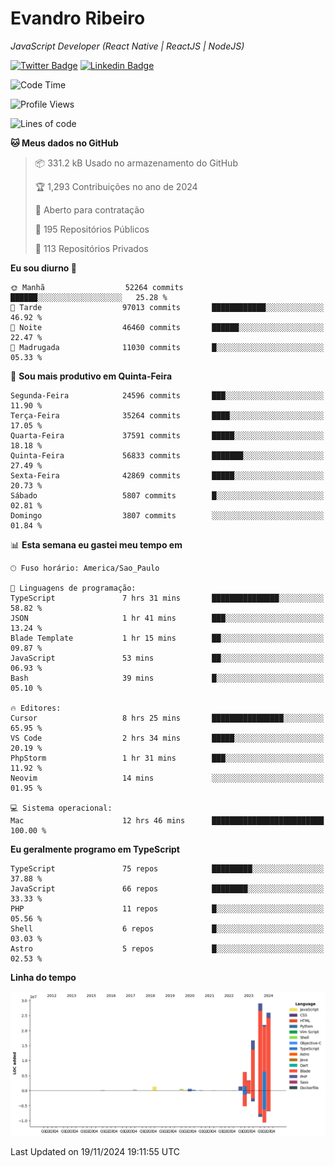 # Evandro **Ribeiro**

*JavaScript Developer (React Native | ReactJS | NodeJS)*

[![Twitter Badge](https://img.shields.io/badge/-@ribeiroevandro-201B2D?style=flat-square&labelColor=201B2D&logo=twitter&logoColor=white&link=https://twitter.com/ribeiroevandro)](https://twitter.com/ribeiroevandro) 
[![Linkedin Badge](https://img.shields.io/badge/-Evandro%20Ribeiro-201B2D?style=flat-square&logo=Linkedin&logoColor=white&link=https://www.linkedin.com/in/ribeiroevandro)](https://www.linkedin.com/in/ribeiroevandro) 


<!--START_SECTION:waka-->
![Code Time](http://img.shields.io/badge/Code%20Time-4%2C174%20hrs%2016%20mins-blue)

![Profile Views](http://img.shields.io/badge/Visualizac%C3%B5es%20do%20perfil-2-blue)

![Lines of code](https://img.shields.io/badge/Desde%20o%20Hello%20World%20eu%20escrevi-107.5%20million%20linhas%20de%20c%C3%B3digo-blue)

**🐱 Meus dados no GitHub** 

> 📦 331.2 kB Usado no armazenamento do GitHub 
 > 
> 🏆 1,293 Contribuições no ano de 2024
 > 
> 💼 Aberto para contratação
 > 
> 📜 195 Repositórios Públicos 
 > 
> 🔑 113 Repositórios Privados 
 > 
**Eu sou diurno 🐤** 

```text
🌞 Manhã                  52264 commits       ██████░░░░░░░░░░░░░░░░░░░   25.28 % 
🌆 Tarde                  97013 commits       ████████████░░░░░░░░░░░░░   46.92 % 
🌃 Noite                  46460 commits       ██████░░░░░░░░░░░░░░░░░░░   22.47 % 
🌙 Madrugada              11030 commits       █░░░░░░░░░░░░░░░░░░░░░░░░   05.33 % 
```
📅 **Sou mais produtivo em Quinta-Feira** 

```text
Segunda-Feira            24596 commits       ███░░░░░░░░░░░░░░░░░░░░░░   11.90 % 
Terça-Feira              35264 commits       ████░░░░░░░░░░░░░░░░░░░░░   17.05 % 
Quarta-Feira             37591 commits       █████░░░░░░░░░░░░░░░░░░░░   18.18 % 
Quinta-Feira             56833 commits       ███████░░░░░░░░░░░░░░░░░░   27.49 % 
Sexta-Feira              42869 commits       █████░░░░░░░░░░░░░░░░░░░░   20.73 % 
Sábado                   5807 commits        █░░░░░░░░░░░░░░░░░░░░░░░░   02.81 % 
Domingo                  3807 commits        ░░░░░░░░░░░░░░░░░░░░░░░░░   01.84 % 
```


📊 **Esta semana eu gastei meu tempo em** 

```text
🕑︎ Fuso horário: America/Sao_Paulo

💬 Linguagens de programação: 
TypeScript               7 hrs 31 mins       ███████████████░░░░░░░░░░   58.82 % 
JSON                     1 hr 41 mins        ███░░░░░░░░░░░░░░░░░░░░░░   13.24 % 
Blade Template           1 hr 15 mins        ██░░░░░░░░░░░░░░░░░░░░░░░   09.87 % 
JavaScript               53 mins             ██░░░░░░░░░░░░░░░░░░░░░░░   06.93 % 
Bash                     39 mins             █░░░░░░░░░░░░░░░░░░░░░░░░   05.10 % 

🔥 Editores: 
Cursor                   8 hrs 25 mins       ████████████████░░░░░░░░░   65.95 % 
VS Code                  2 hrs 34 mins       █████░░░░░░░░░░░░░░░░░░░░   20.19 % 
PhpStorm                 1 hr 31 mins        ███░░░░░░░░░░░░░░░░░░░░░░   11.92 % 
Neovim                   14 mins             ░░░░░░░░░░░░░░░░░░░░░░░░░   01.95 % 

💻 Sistema operacional: 
Mac                      12 hrs 46 mins      █████████████████████████   100.00 % 
```

**Eu geralmente programo em TypeScript** 

```text
TypeScript               75 repos            █████████░░░░░░░░░░░░░░░░   37.88 % 
JavaScript               66 repos            ████████░░░░░░░░░░░░░░░░░   33.33 % 
PHP                      11 repos            █░░░░░░░░░░░░░░░░░░░░░░░░   05.56 % 
Shell                    6 repos             █░░░░░░░░░░░░░░░░░░░░░░░░   03.03 % 
Astro                    5 repos             █░░░░░░░░░░░░░░░░░░░░░░░░   02.53 % 
```



**Linha do tempo**

![Lines of Code chart](https://raw.githubusercontent.com/ribeiroevandro/ribeiroevandro/main/assets/bar_graph.png)


 Last Updated on 19/11/2024 19:11:55 UTC
<!--END_SECTION:waka-->
